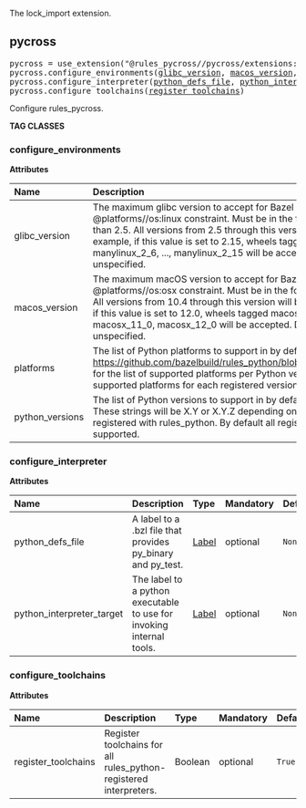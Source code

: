 <!-- Generated with Stardoc: http://skydoc.bazel.build -->

The lock_import extension.

<a id="pycross"></a>

## pycross

<pre>
pycross = use_extension("@rules_pycross//pycross/extensions:pycross.bzl", "pycross")
pycross.configure_environments(<a href="#pycross.configure_environments-glibc_version">glibc_version</a>, <a href="#pycross.configure_environments-macos_version">macos_version</a>, <a href="#pycross.configure_environments-platforms">platforms</a>, <a href="#pycross.configure_environments-python_versions">python_versions</a>)
pycross.configure_interpreter(<a href="#pycross.configure_interpreter-python_defs_file">python_defs_file</a>, <a href="#pycross.configure_interpreter-python_interpreter_target">python_interpreter_target</a>)
pycross.configure_toolchains(<a href="#pycross.configure_toolchains-register_toolchains">register_toolchains</a>)
</pre>

Configure rules_pycross.


**TAG CLASSES**

<a id="pycross.configure_environments"></a>

### configure_environments

**Attributes**

| Name  | Description | Type | Mandatory | Default |
| :------------- | :------------- | :------------- | :------------- | :------------- |
| <a id="pycross.configure_environments-glibc_version"></a>glibc_version |  The maximum glibc version to accept for Bazel platforms that match the @platforms//os:linux constraint. Must be in the format '2.X', and greater than 2.5. All versions from 2.5 through this version will be supported. For example, if this value is set to 2.15, wheels tagged manylinux_2_5, manylinux_2_6, ..., manylinux_2_15 will be accepted. Defaults to '2.28' if unspecified.   | String | optional |  `""`  |
| <a id="pycross.configure_environments-macos_version"></a>macos_version |  The maximum macOS version to accept for Bazel platforms that match the @platforms//os:osx constraint. Must be in the format 'X.Y' with X >= 10. All versions from 10.4 through this version will be supported. For example, if this value is set to 12.0, wheels tagged macosx_10_4, macosx_10_5, ..., macosx_11_0, macosx_12_0 will be accepted. Defaults to '12.0' if unspecified.   | String | optional |  `""`  |
| <a id="pycross.configure_environments-platforms"></a>platforms |  The list of Python platforms to support in by default in Pycross builds. See https://github.com/bazelbuild/rules_python/blob/main/python/versions.bzl for the list of supported platforms per Python version. By default all supported platforms for each registered version are supported.   | List of strings | optional |  `[]`  |
| <a id="pycross.configure_environments-python_versions"></a>python_versions |  The list of Python versions to support in by default in Pycross builds. These strings will be X.Y or X.Y.Z depending on how versions were registered with rules_python. By default all registered versions are supported.   | List of strings | optional |  `[]`  |

<a id="pycross.configure_interpreter"></a>

### configure_interpreter

**Attributes**

| Name  | Description | Type | Mandatory | Default |
| :------------- | :------------- | :------------- | :------------- | :------------- |
| <a id="pycross.configure_interpreter-python_defs_file"></a>python_defs_file |  A label to a .bzl file that provides py_binary and py_test.   | <a href="https://bazel.build/concepts/labels">Label</a> | optional |  `None`  |
| <a id="pycross.configure_interpreter-python_interpreter_target"></a>python_interpreter_target |  The label to a python executable to use for invoking internal tools.   | <a href="https://bazel.build/concepts/labels">Label</a> | optional |  `None`  |

<a id="pycross.configure_toolchains"></a>

### configure_toolchains

**Attributes**

| Name  | Description | Type | Mandatory | Default |
| :------------- | :------------- | :------------- | :------------- | :------------- |
| <a id="pycross.configure_toolchains-register_toolchains"></a>register_toolchains |  Register toolchains for all rules_python-registered interpreters.   | Boolean | optional |  `True`  |


